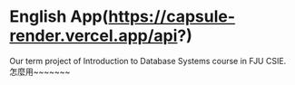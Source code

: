# English App(https://capsule-render.vercel.app/api?)
Our term project of Introduction to Database Systems course in FJU CSIE.
<br />
 怎麼用~~~~~~~

